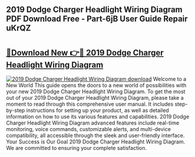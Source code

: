 ## 2019 Dodge Charger Headlight Wiring Diagram PDF Download Free - Part-6jB User Guide Repair uKrQZ

# <h2><a href="http://dfmdova.blite.top/?on=2019+Dodge+Charger+Headlight+Wiring+Diagram">🔗Download New 👉🔴 2019 Dodge Charger Headlight Wiring Diagram</a></h2>

[![2019 Dodge Charger Headlight Wiring Diagram download](https://i.imgur.com/lujVjoI.png)](http://dfmdova.blite.top/?on=2019+Dodge+Charger+Headlight+Wiring+Diagram)
Welcome to a New World This guide opens the doors to a new world of possibilities with your new 2019 Dodge Charger Headlight Wiring Diagram. To get the most out of your 2019 Dodge Charger Headlight Wiring Diagram, please take a moment to read through this comprehensive user manual. It includes step-by-step instructions for setting up your product, as well as detailed information on how to use its various features and capabilities. 2019 Dodge Charger Headlight Wiring Diagram advanced features include real-time monitoring, voice commands, customizable alerts, and multi-device compatibility, all accessible through the sleek and user-friendly interface. Your Success is Our Goal 2019 Dodge Charger Headlight Wiring Diagram. We are committed to ensuring your complete satisfaction.
